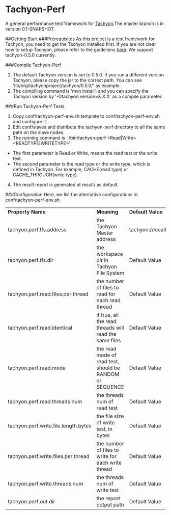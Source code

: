 Tachyon-Perf
============

A  general performance test framework for [Tachyon](http://tachyon-project.org/).The master branch is in version 0.1-SNAPSHOT.

##Getting Start
###Prerequisites
As this project is a test framework for Tachyon, you need to get the Tachyon installed first. If you are not clear how to setup Tachyon, please refer to the guideliens [here](http://tachyon-project.org/Running-Tachyon-on-a-Cluster.html). We support  tachyon-0.5.0 currently.

###Compile Tachyon-Perf
1. The default Tachyon version is set to 0.5.0. If you run a different version Tachyon, please copy the jar to the correct path. You can see 'lib/org/tachyonproject/tachyon/0.5.0/' as example.
2. The compiling command is 'mvn install', and you can specify the Tachyon version by '-Dtachyon.version=X.X.X' as a compile parameter.

###Run Tachyon-Perf Tests
1. Copy conf/tachyon-perf-env.sh.template to conf/tachyon-perf-env.sh and configure it.
2. Edit conf/slaves and distribute the tachyon-perf directory to all the same path on the slave nodes.
3. The running command is './bin/tachyon-perf <Read|Write> <READTYPE|WRITETYPE>'
 * The first parameter is Read or Write, means the read test or the write test.
 * The second parameter is the read type or the write type, which is defined in Tachyon. For example, CACHE(read type) or CACHE_THROUGH(write type).
4. The result report is generated at result/ as default.

###Configuration
Here, we list the alternative configurations in conf/tachyon-perf-env.sh
<table>
    <tr>
        <td><b>Property Name</b></td>
        <td><b>Meaning</b></td>
        <td><b>Default Value</b></td>
    </tr>
    <tr>
        <td>tachyon.perf.tfs.address</td>
        <td>the Tachyon Master address</td>
        <td>tachyon://localhost:19998</td>
    </tr>
    <tr>
        <td>tachyon.perf.tfs.dir</td>
        <td>the workspace dir in Tachyon File System</td>
        <td>Default Value</td>
    </tr>
    <tr>
        <td>tachyon.perf.read.files.per.thread</td>
        <td>the number of files to read for each read thread</td>
        <td>Default Value</td>
    </tr>
    <tr>
        <td>tachyon.perf.read.identical</td>
        <td>if true, all the read threads will read the same files</td>
        <td>Default Value</td>
    </tr>
    <tr>
        <td>tachyon.perf.read.mode</td>
        <td>the read mode of read test, should be RANDOM or SEQUENCE</td>
        <td>Default Value</td>
    </tr>
    <tr>
        <td>tachyon.perf.read.threads.num</td>
        <td>the threads num of read test</td>
        <td>Default Value</td>
    </tr>
    <tr>
        <td>tachyon.perf.write.file.length.bytes</td>
        <td>the file size of write test, in bytes</td>
        <td>Default Value</td>
    </tr>
    <tr>
        <td>tachyon.perf.write.files.per.thread</td>
        <td>the number of files to write for each write thread</td>
        <td>Default Value</td>
    </tr>
    <tr>
        <td>tachyon.perf.write.threads.num</td>
        <td>the threads num of write test</td>
        <td>Default Value</td>
    </tr>
    <tr>
        <td>tachyon.perf.out.dir</td>
        <td>the report output path</td>
        <td>Default Value</td>
    </tr>
</table>

